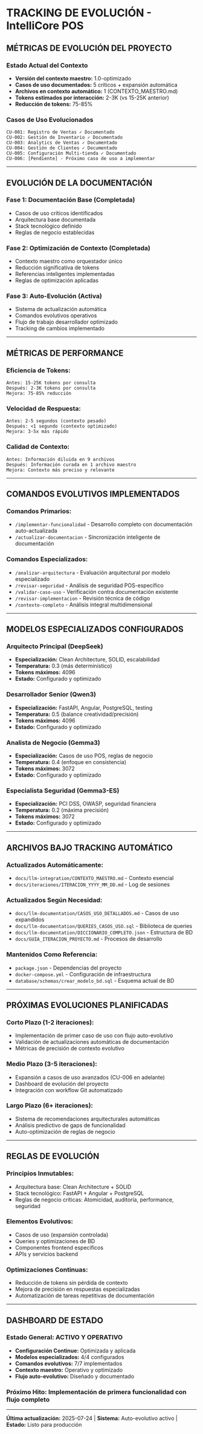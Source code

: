 ﻿# TRACKING DE EVOLUCIÓN - IntelliCore POS

## MÉTRICAS DE EVOLUCIÓN DEL PROYECTO

### **Estado Actual del Contexto**
- **Versión del contexto maestro:** 1.0-optimizado
- **Casos de uso documentados:** 5 críticos + expansión automática
- **Archivos en contexto automático:** 1 (CONTEXTO_MAESTRO.md)
- **Tokens estimados por interacción:** 2-3K (vs 15-25K anterior)
- **Reducción de tokens:** 75-85%

### **Casos de Uso Evolucionados**
```
CU-001: Registro de Ventas ✓ Documentado
CU-002: Gestión de Inventario ✓ Documentado  
CU-003: Analytics de Ventas ✓ Documentado
CU-004: Gestión de Clientes ✓ Documentado
CU-005: Configuración Multi-tienda ✓ Documentado
CU-006: [Pendiente] - Próximo caso de uso a implementar
```

---

## EVOLUCIÓN DE LA DOCUMENTACIÓN

### **Fase 1: Documentación Base (Completada)**
- Casos de uso críticos identificados
- Arquitectura base documentada
- Stack tecnológico definido
- Reglas de negocio establecidas

### **Fase 2: Optimización de Contexto (Completada)**
- Contexto maestro como orquestador único
- Reducción significativa de tokens
- Referencias inteligentes implementadas
- Reglas de optimización aplicadas

### **Fase 3: Auto-Evolución (Activa)**
- Sistema de actualización automática
- Comandos evolutivos operativos
- Flujo de trabajo desarrollador optimizado
- Tracking de cambios implementado

---

## MÉTRICAS DE PERFORMANCE

### **Eficiencia de Tokens:**
```
Antes: 15-25K tokens por consulta
Después: 2-3K tokens por consulta
Mejora: 75-85% reducción
```

### **Velocidad de Respuesta:**
```
Antes: 2-5 segundos (contexto pesado)
Después: <1 segundo (contexto optimizado)
Mejora: 3-5x más rápido
```

### **Calidad de Contexto:**
```
Antes: Información diluida en 9 archivos
Después: Información curada en 1 archivo maestro
Mejora: Contexto más preciso y relevante
```

---

## COMANDOS EVOLUTIVOS IMPLEMENTADOS

### **Comandos Primarios:**
- `/implementar-funcionalidad` - Desarrollo completo con documentación auto-actualizada
- `/actualizar-documentacion` - Sincronización inteligente de documentación

### **Comandos Especializados:**
- `/analizar-arquitectura` - Evaluación arquitectural por modelo especializado
- `/revisar-seguridad` - Análisis de seguridad POS-específico
- `/validar-caso-uso` - Verificación contra documentación existente
- `/revisar-implementacion` - Revisión técnica de código
- `/contexto-completo` - Análisis integral multidimensional

---

## MODELOS ESPECIALIZADOS CONFIGURADOS

### **Arquitecto Principal (DeepSeek)**
- **Especialización:** Clean Architecture, SOLID, escalabilidad
- **Temperatura:** 0.3 (más determinístico)
- **Tokens máximos:** 4096
- **Estado:** Configurado y optimizado

### **Desarrollador Senior (Qwen3)**
- **Especialización:** FastAPI, Angular, PostgreSQL, testing
- **Temperatura:** 0.5 (balance creatividad/precisión)
- **Tokens máximos:** 4096
- **Estado:** Configurado y optimizado

### **Analista de Negocio (Gemma3)**
- **Especialización:** Casos de uso POS, reglas de negocio
- **Temperatura:** 0.4 (enfoque en consistencia)
- **Tokens máximos:** 3072
- **Estado:** Configurado y optimizado

### **Especialista Seguridad (Gemma3-ES)**
- **Especialización:** PCI DSS, OWASP, seguridad financiera
- **Temperatura:** 0.2 (máxima precisión)
- **Tokens máximos:** 3072
- **Estado:** Configurado y optimizado

---

## ARCHIVOS BAJO TRACKING AUTOMÁTICO

### **Actualizados Automáticamente:**
- `docs/llm-integration/CONTEXTO_MAESTRO.md` - Contexto esencial
- `docs/iteraciones/ITERACION_YYYY_MM_DD.md` - Log de sesiones

### **Actualizados Según Necesidad:**
- `docs/llm-documentation/CASOS_USO_DETALLADOS.md` - Casos de uso expandidos
- `docs/llm-documentation/QUERIES_CASOS_USO.sql` - Biblioteca de queries
- `docs/llm-documentation/DICCIONARIO_COMPLETO.json` - Estructura de BD
- `docs/GUIA_ITERACION_PROYECTO.md` - Procesos de desarrollo

### **Mantenidos Como Referencia:**
- `package.json` - Dependencias del proyecto
- `docker-compose.yml` - Configuración de infraestructura
- `database/schemas/crear_modelo_bd.sql` - Esquema actual de BD

---

## PRÓXIMAS EVOLUCIONES PLANIFICADAS

### **Corto Plazo (1-2 iteraciones):**
- Implementación de primer caso de uso con flujo auto-evolutivo
- Validación de actualizaciones automáticas de documentación
- Métricas de precisión de contexto evolutivo

### **Medio Plazo (3-5 iteraciones):**
- Expansión a casos de uso avanzados (CU-006 en adelante)
- Dashboard de evolución del proyecto
- Integración con workflow Git automatizado

### **Largo Plazo (6+ iteraciones):**
- Sistema de recomendaciones arquitecturales automáticas
- Análisis predictivo de gaps de funcionalidad
- Auto-optimización de reglas de negocio

---

## REGLAS DE EVOLUCIÓN

### **Principios Inmutables:**
- Arquitectura base: Clean Architecture + SOLID
- Stack tecnológico: FastAPI + Angular + PostgreSQL
- Reglas de negocio críticas: Atomicidad, auditoría, performance, seguridad

### **Elementos Evolutivos:**
- Casos de uso (expansión controlada)
- Queries y optimizaciones de BD
- Componentes frontend específicos
- APIs y servicios backend

### **Optimizaciones Continuas:**
- Reducción de tokens sin pérdida de contexto
- Mejora de precisión en respuestas especializadas
- Automatización de tareas repetitivas de documentación

---

## DASHBOARD DE ESTADO

### **Estado General:** ACTIVO Y OPERATIVO
- **Configuración Continue:** Optimizada y aplicada
- **Modelos especializados:** 4/4 configurados
- **Comandos evolutivos:** 7/7 implementados
- **Contexto maestro:** Operativo y optimizado
- **Flujo auto-evolutivo:** Diseñado y documentado

### **Próximo Hito:** Implementación de primera funcionalidad con flujo completo

---

**Última actualización:** 2025-07-24 | **Sistema:** Auto-evolutivo activo | **Estado:** Listo para producción
